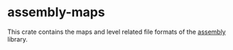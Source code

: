 # assembly-maps

This crate contains the maps and level related file formats of the
[assembly](https://crates.io/crates/assembly) library.
